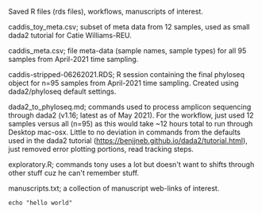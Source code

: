 Saved R files (rds files), workflows, manuscripts of interest.

caddis_toy_meta.csv; subset of meta data from 12 samples, used as small dada2 tutorial for Catie Williams-REU.

caddis_meta.csv; file meta-data (sample names, sample types) for all 95 samples from April-2021 time sampling.

caddis-stripped-06262021.RDS; R session containing the final phyloseq object for n=95 samples from April-2021 time sampling. Created using dada2/phyloseq default settings.

dada2_to_phyloseq.md; commands used to process amplicon sequencing through dada2 (v1.16; latest as of May 2021). For the workflow, just used 12 samples
versus all (n=95) as this would take ~12 hours total to run through Desktop mac-osx.
Little to no deviation in commands from the defaults used in the dada2 tutorial (https://benjjneb.github.io/dada2/tutorial.html), just removed error plotting portions, read tracking steps.

exploratory.R; commands tony uses a lot but doesn't want to shifts through other stuff cuz he can't remember stuff.

manuscripts.txt; a collection of manuscript web-links of interest.

```
echo "hello world"
```
